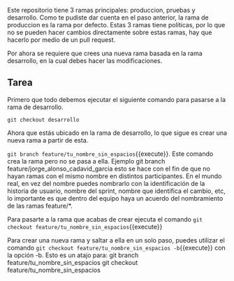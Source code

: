 Este repositorio tiene 3 ramas principales: produccion, pruebas y desarrollo. Como te pudiste dar cuenta en el paso anterior, la rama de produccion es la rama por defecto. Estas 3 ramas tiene políticas, por lo que no se pueden hacer cambios directamente sobre estas ramas, hay que hacerlo por medio de un pull request.

Por ahora se requiere que crees una nueva rama basada en la rama desarrollo, en la cual debes hacer las modificaciones.

## Tarea

Primero que todo debemos ejecutar el siguiente comando para pasarse a la rama de desarrollo.

`git checkout desarrollo`

Ahora que estás ubicado en la rama de desarrollo, lo que sigue es crear una nueva rama a partir de esta.

`git branch feature/tu_nombre_sin_espacios`{{execute}}. Este comando crea la rama pero no se pasa a ella. Ejemplo git branch feature/jorge_alonso_cadavid_garcia esto se hace con el fin de que no hayan ramas con el mismo nombre en distintos participantes. En el mundo real, en vez del nombre puedes nombrarlo con la identificación de la historia de usuario, nombre del sprint, nombre que identifica el cambio, etc, lo importante es que dentro del equipo haya un acuerdo del nombramiento de las ramas feature/*.

Para pasarte a la rama que acabas de crear ejecuta el comando `git checkout feature/tu_nombre_sin_espacios`{{execute}}

Para crear una nueva rama y saltar a ella en un solo paso, puedes utilizar el comando `git checkout feature/tu_nombre_sin_espacios -b`{{execute}} con la opción -b. Esto es un atajo para:
git branch feature/tu_nombre_sin_espacios
git checkout feature/tu_nombre_sin_espacios